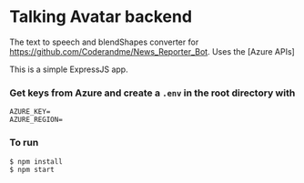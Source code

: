 # Talking Avatar backend
The text to speech and blendShapes converter for https://github.com/Coderandme/News_Reporter_Bot. 
Uses the [Azure APIs]

This is a simple ExpressJS app.

### Get keys from Azure and create a `.env` in the root directory with
```
AZURE_KEY=
AZURE_REGION=
```


### To run
```
$ npm install
$ npm start
```

